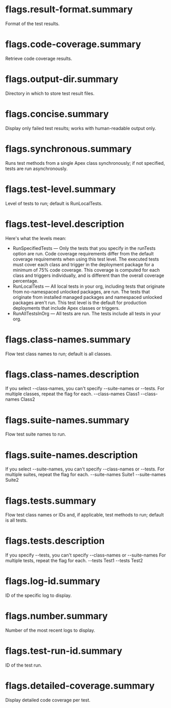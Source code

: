 # flags.result-format.summary

Format of the test results.

# flags.code-coverage.summary

Retrieve code coverage results.

# flags.output-dir.summary

Directory in which to store test result files.

# flags.concise.summary

Display only failed test results; works with human-readable output only.

# flags.synchronous.summary

Runs test methods from a single Apex class synchronously; if not specified, tests are run asynchronously.

# flags.test-level.summary

Level of tests to run; default is RunLocalTests.

# flags.test-level.description

Here's what the levels mean:

- RunSpecifiedTests — Only the tests that you specify in the runTests option are run. Code coverage requirements differ from the default coverage requirements when using this test level. The executed tests must cover each class and trigger in the deployment package for a minimum of 75% code coverage. This coverage is computed for each class and triggers individually, and is different than the overall coverage percentage.
- RunLocalTests — All local tests in your org, including tests that originate from no-namespaced unlocked packages, are run. The tests that originate from installed managed packages and namespaced unlocked packages aren't run. This test level is the default for production deployments that include Apex classes or triggers.
- RunAllTestsInOrg — All tests are run. The tests include all tests in your org.

# flags.class-names.summary

Flow test class names to run; default is all classes.

# flags.class-names.description

If you select --class-names, you can't specify --suite-names or --tests.
For multiple classes, repeat the flag for each.
--class-names Class1 --class-names Class2

# flags.suite-names.summary

Flow test suite names to run.

# flags.suite-names.description

If you select --suite-names, you can't specify --class-names or --tests.
For multiple suites, repeat the flag for each.
--suite-names Suite1 --suite-names Suite2

# flags.tests.summary

Flow test class names or IDs and, if applicable, test methods to run; default is all tests.

# flags.tests.description

If you specify --tests, you can't specify --class-names or --suite-names
For multiple tests, repeat the flag for each.
--tests Test1 --tests Test2

# flags.log-id.summary

ID of the specific log to display.

# flags.number.summary

Number of the most recent logs to display.

# flags.test-run-id.summary

ID of the test run.

# flags.detailed-coverage.summary

Display detailed code coverage per test.
